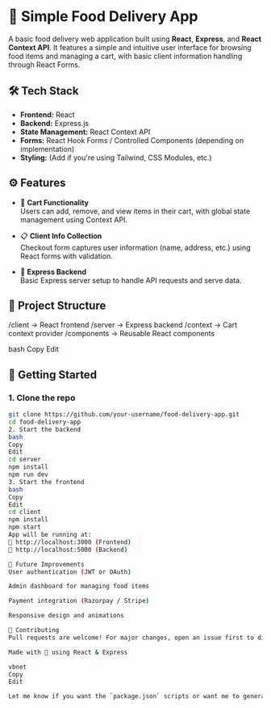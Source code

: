 
# 🍔 Simple Food Delivery App

A basic food delivery web application built using **React**, **Express**, and **React Context API**. It features a simple and intuitive user interface for browsing food items and managing a cart, with basic client information handling through React Forms.

## 🛠️ Tech Stack

- **Frontend:** React
- **Backend:** Express.js
- **State Management:** React Context API
- **Forms:** React Hook Forms / Controlled Components (depending on implementation)
- **Styling:** (Add if you're using Tailwind, CSS Modules, etc.)

## ⚙️ Features

- 🛒 **Cart Functionality**  
  Users can add, remove, and view items in their cart, with global state management using Context API.

- 📋 **Client Info Collection**  
  Checkout form captures user information (name, address, etc.) using React forms with validation.

- 🚀 **Express Backend**  
  Basic Express server setup to handle API requests and serve data.

## 📂 Project Structure

/client → React frontend
/server → Express backend
/context → Cart context provider
/components → Reusable React components

bash
Copy
Edit

## 🧪 Getting Started

### 1. Clone the repo

```bash
git clone https://github.com/your-username/food-delivery-app.git
cd food-delivery-app
2. Start the backend
bash
Copy
Edit
cd server
npm install
npm run dev
3. Start the frontend
bash
Copy
Edit
cd client
npm install
npm start
App will be running at:
📍 http://localhost:3000 (Frontend)
📍 http://localhost:5000 (Backend)

🧠 Future Improvements
User authentication (JWT or OAuth)

Admin dashboard for managing food items

Payment integration (Razorpay / Stripe)

Responsive design and animations

🤝 Contributing
Pull requests are welcome! For major changes, open an issue first to discuss what you’d like to change.

Made with 💚 using React & Express

vbnet
Copy
Edit

Let me know if you want the `package.json` scripts or want me to generate a logo/cover for it too.
